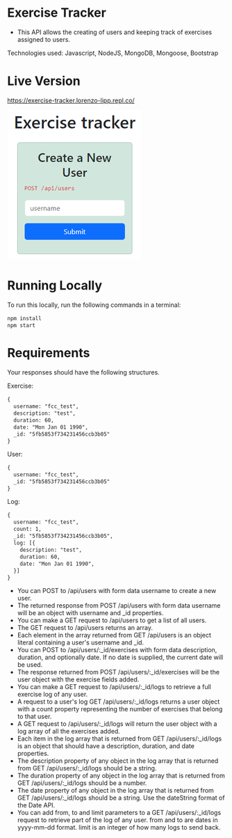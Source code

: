 # Exercise Tracker

- This API allows the creating of users and keeping track of exercises assigned to users.

Technologies used: Javascript, NodeJS, MongoDB, Mongoose, Bootstrap

# Live Version

https://exercise-tracker.lorenzo-lipp.repl.co/

![image](./images/preview.png)

# Running Locally

To run this locally, run the following commands in a terminal:

```
npm install
npm start
```

# Requirements

Your responses should have the following structures.

Exercise:
```
{
  username: "fcc_test",
  description: "test",
  duration: 60,
  date: "Mon Jan 01 1990",
  _id: "5fb5853f734231456ccb3b05"
}
```

User:
```
{
  username: "fcc_test",
  _id: "5fb5853f734231456ccb3b05"
}
```

Log:
```
{
  username: "fcc_test",
  count: 1,
  _id: "5fb5853f734231456ccb3b05",
  log: [{
    description: "test",
    duration: 60,
    date: "Mon Jan 01 1990",
  }]
}
```

- You can POST to /api/users with form data username to create a new user.
- The returned response from POST /api/users with form data username will be an object with username and _id properties.
- You can make a GET request to /api/users to get a list of all users.
- The GET request to /api/users returns an array.
- Each element in the array returned from GET /api/users is an object literal containing a user's username and _id.
- You can POST to /api/users/:_id/exercises with form data description, duration, and optionally date. If no date is supplied, the current date will be used.
- The response returned from POST /api/users/:_id/exercises will be the user object with the exercise fields added.
- You can make a GET request to /api/users/:_id/logs to retrieve a full exercise log of any user.
- A request to a user's log GET /api/users/:_id/logs returns a user object with a count property representing the number of exercises that belong to that user.
- A GET request to /api/users/:_id/logs will return the user object with a log array of all the exercises added.
- Each item in the log array that is returned from GET /api/users/:_id/logs is an object that should have a description, duration, and date properties.
- The description property of any object in the log array that is returned from GET /api/users/:_id/logs should be a string.
- The duration property of any object in the log array that is returned from GET /api/users/:_id/logs should be a number.
- The date property of any object in the log array that is returned from GET /api/users/:_id/logs should be a string. Use the dateString format of the Date API.
- You can add from, to and limit parameters to a GET /api/users/:_id/logs request to retrieve part of the log of any user. from and to are dates in yyyy-mm-dd format. limit is an integer of how many logs to send back.
